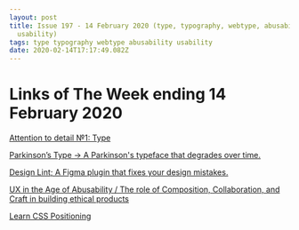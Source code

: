 ```yaml
---
layout: post
title: Issue 197 - 14 February 2020 (type, typography, webtype, abusability,
  usability)
tags: type typography webtype abusability usability
date: 2020-02-14T17:17:49.082Z
---
```

# Links of The Week ending 14 February 2020

<a href="https://uxdesign.cc/attention-to-detail-1-type-9e1720329238" title="Attention to detail №1: Type" alt="Attention to detail №1: Type" target="_blank">Attention to detail №1: Type</a>

<a href="https://writewithparkinsons.com/" title="Parkinson’s Type → A Parkinson's typeface that degrades over time." alt="Parkinson’s Type → A Parkinson's typeface that degrades over time." target="_blank">Parkinson’s Type → A Parkinson's typeface that degrades over time.</a>

<a href="https://lintyour.design/" title="Design Lint; A Figma plugin that fixes your design mistakes." alt="Design Lint; A Figma plugin that fixes your design mistakes." target="_blank">Design Lint; A Figma plugin that fixes your design mistakes.</a>

<a href="https://greenonions.com/ux-in-the-age-of-abusability-797cd01f6b13" title="UX in the Age of Abusability / The role of Composition, Collaboration, and Craft in building ethical products" alt="" target="_blank">UX in the Age of Abusability / The role of Composition, Collaboration, and Craft in building ethical products</a>

<a href="https://ishadeed.com/article/learn-css-positioning" title="Learn CSS Positioning" alt="Learn CSS Positioning" target="_blank">Learn CSS Positioning</a>